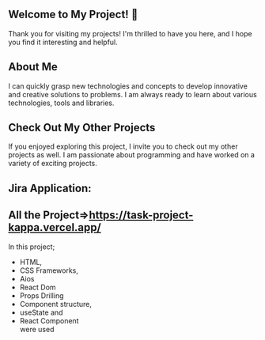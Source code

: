 ## Welcome to My Project!  👋

Thank you for visiting my projects! I'm thrilled to have you here, and I hope you find it interesting and helpful.

## About Me
I can quickly grasp new technologies and concepts to develop innovative and creative solutions to problems. I am always ready to learn about various technologies, tools and libraries.

## Check Out My Other Projects 
If you enjoyed exploring this project, I invite you to check out my other projects as well. I am passionate about programming and have worked on a variety of exciting projects.

##	Jira Application: 
## All the Project=>https://task-project-kappa.vercel.app/
In this project;<br>
- HTML, <br>
- CSS Frameworks, <br>
- Aios  <br>
- React Dom
- Props Drilling
- Component structure, <br>
- useState and <br>
- React Component <br> were used
